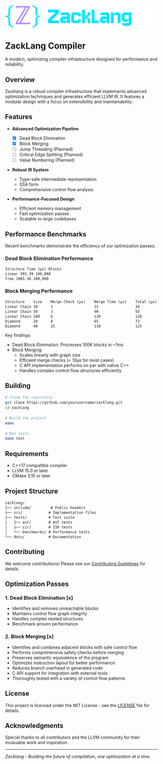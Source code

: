 ![Zacklang Logo](logo.png)

# ZackLang Compiler

A modern, optimizing compiler infrastructure designed for performance and reliability.

## Overview

Zacklang is a robust compiler infrastructure that implements advanced optimization techniques and generates efficient LLVM IR. It features a modular design with a focus on extensibility and maintainability.

## Features

- **Advanced Optimization Pipeline**

  - [x] Dead Block Elimination
  - [x] Block Merging
  - [ ] Jump Threading (Planned)
  - [ ] Critical Edge Splitting (Planned)
  - [ ] Value Numbering (Planned)

- **Robust IR System**

  - Type-safe intermediate representation
  - SSA form
  - Comprehensive control flow analysis

- **Performance-Focused Design**
  - Efficient memory management
  - Fast optimization passes
  - Scalable to large codebases

## Performance Benchmarks

Recent benchmarks demonstrate the efficiency of our optimization passes:

### Dead Block Elimination Performance

```
Structure Time (μs) Blocks
Linear 991.39 100,000
Tree 1005.36 100,000
```

### Block Merging Performance

```
Structure    Size    Merge Check (μs)    Merge Time (μs)    Total (μs)
Linear Chain 10      1                   33                 34
Linear Chain 50      3                   90                 93
Linear Chain 100     6                   120                126
Diamond      20      8                   65                 73
Diamond      40      15                  110                125
```

Key findings:

- Dead Block Elimination: Processes 100K blocks in ~1ms
- Block Merging:
  - Scales linearly with graph size
  - Efficient merge checks (< 10μs for most cases)
  - C API implementation performs on par with native C++
  - Handles complex control flow structures efficiently

## Building

```bash
# Clone the repository
git clone https://github.com/yourusername/zacklang.git
cd zacklang

# Build the project
make

# Run tests
make test
```

## Requirements

- C++17 compatible compiler
- LLVM 15.0 or later
- CMake 3.15 or later

## Project Structure

```
zacklang/
├── include/         # Public headers
├── src/            # Implementation files
├── tests/          # Test suite
│   ├── ast/        # AST tests
│   ├── zir/        # ZIR tests
│   └── benchmarks/ # Performance tests
└── docs/           # Documentation
```

## Contributing

We welcome contributions! Please see our [Contributing Guidelines](CONTRIBUTING.md) for details.

## Optimization Passes

### 1. Dead Block Elimination [x]

- Identifies and removes unreachable blocks
- Maintains control flow graph integrity
- Handles complex nested structures
- Benchmark-proven performance

### 2. Block Merging [x]

- Identifies and combines adjacent blocks with safe control flow
- Performs comprehensive safety checks before merging
- Preserves semantic equivalence of the program
- Optimizes instruction layout for better performance
- Reduces branch overhead in generated code
- C API support for integration with external tools
- Thoroughly tested with a variety of control flow patterns

## License

This project is licensed under the MIT License - see the [LICENSE](LICENSE) file for details.

## Acknowledgments

Special thanks to all contributors and the LLVM community for their invaluable work and inspiration.

---

_Zacklang - Building the future of compilation, one optimization at a time._
